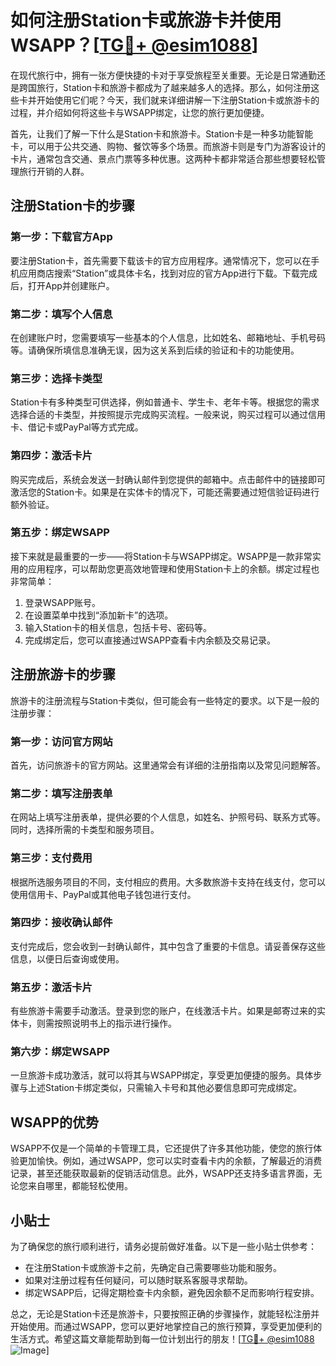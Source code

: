 # 如何注册Station卡或旅游卡并使用WSAPP？[[TG💪+ @esim1088](https://t.me/s/esim1088)]

在现代旅行中，拥有一张方便快捷的卡对于享受旅程至关重要。无论是日常通勤还是跨国旅行，Station卡和旅游卡都成为了越来越多人的选择。那么，如何注册这些卡并开始使用它们呢？今天，我们就来详细讲解一下注册Station卡或旅游卡的过程，并介绍如何将这些卡与WSAPP绑定，让您的旅行更加便捷。

首先，让我们了解一下什么是Station卡和旅游卡。Station卡是一种多功能智能卡，可以用于公共交通、购物、餐饮等多个场景。而旅游卡则是专门为游客设计的卡片，通常包含交通、景点门票等多种优惠。这两种卡都非常适合那些想要轻松管理旅行开销的人群。

## 注册Station卡的步骤

### 第一步：下载官方App
要注册Station卡，首先需要下载该卡的官方应用程序。通常情况下，您可以在手机应用商店搜索“Station”或具体卡名，找到对应的官方App进行下载。下载完成后，打开App并创建账户。

### 第二步：填写个人信息
在创建账户时，您需要填写一些基本的个人信息，比如姓名、邮箱地址、手机号码等。请确保所填信息准确无误，因为这关系到后续的验证和卡的功能使用。

### 第三步：选择卡类型
Station卡有多种类型可供选择，例如普通卡、学生卡、老年卡等。根据您的需求选择合适的卡类型，并按照提示完成购买流程。一般来说，购买过程可以通过信用卡、借记卡或PayPal等方式完成。

### 第四步：激活卡片
购买完成后，系统会发送一封确认邮件到您提供的邮箱中。点击邮件中的链接即可激活您的Station卡。如果是在实体卡的情况下，可能还需要通过短信验证码进行额外验证。

### 第五步：绑定WSAPP
接下来就是最重要的一步——将Station卡与WSAPP绑定。WSAPP是一款非常实用的应用程序，可以帮助您更高效地管理和使用Station卡上的余额。绑定过程也非常简单：

1. 登录WSAPP账号。
2. 在设置菜单中找到“添加新卡”的选项。
3. 输入Station卡的相关信息，包括卡号、密码等。
4. 完成绑定后，您可以直接通过WSAPP查看卡内余额及交易记录。

## 注册旅游卡的步骤

旅游卡的注册流程与Station卡类似，但可能会有一些特定的要求。以下是一般的注册步骤：

### 第一步：访问官方网站
首先，访问旅游卡的官方网站。这里通常会有详细的注册指南以及常见问题解答。

### 第二步：填写注册表单
在网站上填写注册表单，提供必要的个人信息，如姓名、护照号码、联系方式等。同时，选择所需的卡类型和服务项目。

### 第三步：支付费用
根据所选服务项目的不同，支付相应的费用。大多数旅游卡支持在线支付，您可以使用信用卡、PayPal或其他电子钱包进行支付。

### 第四步：接收确认邮件
支付完成后，您会收到一封确认邮件，其中包含了重要的卡信息。请妥善保存这些信息，以便日后查询或使用。

### 第五步：激活卡片
有些旅游卡需要手动激活。登录到您的账户，在线激活卡片。如果是邮寄过来的实体卡，则需按照说明书上的指示进行操作。

### 第六步：绑定WSAPP
一旦旅游卡成功激活，就可以将其与WSAPP绑定，享受更加便捷的服务。具体步骤与上述Station卡绑定类似，只需输入卡号和其他必要信息即可完成绑定。

## WSAPP的优势

WSAPP不仅是一个简单的卡管理工具，它还提供了许多其他功能，使您的旅行体验更加愉快。例如，通过WSAPP，您可以实时查看卡内的余额，了解最近的消费记录，甚至还能获取最新的促销活动信息。此外，WSAPP还支持多语言界面，无论您来自哪里，都能轻松使用。

## 小贴士

为了确保您的旅行顺利进行，请务必提前做好准备。以下是一些小贴士供参考：

- 在注册Station卡或旅游卡之前，先确定自己需要哪些功能和服务。
- 如果对注册过程有任何疑问，可以随时联系客服寻求帮助。
- 绑定WSAPP后，记得定期检查卡内余额，避免因余额不足而影响行程安排。

总之，无论是Station卡还是旅游卡，只要按照正确的步骤操作，就能轻松注册并开始使用。而通过WSAPP，您可以更好地掌控自己的旅行预算，享受更加便利的生活方式。希望这篇文章能帮助到每一位计划出行的朋友！[[TG💪+ @esim1088](https://t.me/s/esim1088) ![Image](https://i.postimg.cc/4NQfJmqS/Snipaste-2025-05-13-00-14-12.png)]